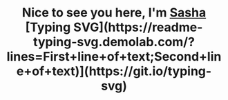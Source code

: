 <h1 align="center">Nice to see you here, I'm <a href="https://t.me/EsUnoAlpha" target="_blank">Sasha</a> 
[Typing SVG](https://readme-typing-svg.demolab.com/?lines=First+line+of+text;Second+line+of+text)](https://git.io/typing-svg)
